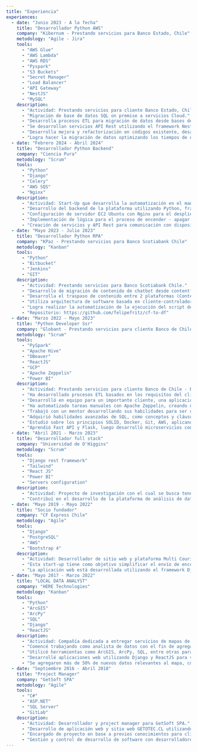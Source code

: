 ```yaml
---
title: "Experiencia"
experiences:
  - date: "Junio 2023 - A la fecha"
    title: "Desarrollador Python AWS"
    company: "Kibernum - Prestando servicios para Banco Estado, Chile"
    metodology: "Agile - Jira"
    tools:
      - "AWS Glue"
      - "AWS Lambda"
      - "AWS RDS"
      - "Pyspark"
      - "S3 Buckets"
      - "Secret Manager"
      - "Load Balancer"
      - "API Gateway"
      - "NestJS"
      - "MySQL"
    description:
      - "Actividad: Prestando servicios para cliente Banco Estado, Chile."
      - "Migración de base de datos SQL on premise a servicios Cloud."
      - "Desarrolla procesos ETL para migración de datos desde bases de datos SQL hacia otras bases de datos y archivos almacenados en Buckets S3. Se desarrolla proceso a través de AWS: Glue, Lambda, RDS, Pyspark y S3 Buckets."
      - "Se desarrollan servicios API Rest utilizando el framework NestJs y base de datos MySQL en RDS para disponibilizar datos en el entorno de red en ambiente AWS del cliente."
      - "Desarrolla mejora y refactorización en códigos existente, desarrollando una librería de Python la cual utiliza principios SOLID para la fácil lectura e implementación de códigos."
      - "Logra hacer la migración de datos optimizando los tiempos de ejecución de jobs Glue en más de un 80% lo cual beneficia al cliente optimizando costos de ejecución de scripts diarios en la nube."
  - date: "Febrero 2024 - Abril 2024"
    title: "Desarrollador Python Backend"
    company: "Ciencia Pura"
    metodology: "Scrum"
    tools:
      - "Python"
      - "Django"
      - "Celery"
      - "AWS SQS"
      - "Nginx"
    description:
      - "Actividad: Start-Up que desarrolla la automatización en el manejo de dispositivos IoT para el cultivo de plantas en invernaderos."
      - "Desarrollo del backend de la plataforma utilizando Python, framework Django, celery junto a AWS SQS para el manejo de colas de mensajes y tareas asíncronas."
      - "Configuración de servidor EC2 Ubuntu con Nginx para el despliegue de la aplicación."
      - "Implementación de lógica para el proceso de encender - apagar dispositivos IoT relacionados entre sí."
      - "Creación de servicios y API Rest para comunicación con dispositivos IoT (GET / POST)."
  - date: "Mayo 2023 - Julio 2023"
    title: "Desarrollador Python RPA"
    company: "KPaz - Prestando servicios para Banco Scotiabank Chile"
    metodology: "Kanban"
    tools:
      - "Python"
      - "Bitbucket"
      - "Jenkins"
      - "GIT"
    description:
      - "Actividad: Prestando servicios para Banco Scotiabank Chile."
      - "Desarrollo de migración de contenido de chatbot desde contentful a dialogFlow."
      - "Desarrolla el traspaso de contenido entre 2 plataformas (Contentful - Dialog Flow de Google) con el objetivo de crear el Chatbot en los canales digitales del banco, basado en flujos de conversaciones definidos en la plataforma Contentful."
      - "Utiliza arquitectura de software basada en cliente-controlador utilizando los SDK de cada plataforma con el fin de mantener un código limpio y aprovechando los principios SOLID."
      - "Logra realizar la automatización de la ejecución del script desarrollado, lo que reduce el tiempo de implementación de cambios en el chatbot actual en más de un 80%."
      - "Repositorio: https://github.com/felipefritz/cf-to-df"
  - date: "Marzo 2022 - Mayo 2023"
    title: "Python Developer Ssr"
    company: "Globant - Prestando servicios para cliente Banco de Chile"
    metodology: "Scrum"
    tools:
      - "PySpark"
      - "Apache Hive"
      - "DBeaver"
      - "ReactJS"
      - "GCP"
      - "Apache Zeppelin"
      - "Power BI"
    description:
      - "Actividad: Prestando servicios para cliente Banco de Chile - Reportes para área de riesgo."
      - "Ha desarrollado procesos ETL basados en los requisitos del cliente relacionados con Big Data utilizando PySpark, Apache Hive y DBeaver."
      - "Desarrolló en equipo para un importante cliente, una aplicación web utilizando ReactJS y GCP para generar eventos de manera automática en los calendarios de Google, basados en palabras claves."
      - "Ha automatizado tareas manuales con Apache Zeppelin, creando nuevas tablas Hive para luego verlas en Power BI."
      - "Trabajó con un mentor desarrollando sus habilidades para ser un mejor desarrollador."
      - "Adquirió habilidades avanzadas de SQL, como conceptos y cláusulas de SQL, índices, disparadores, procedimientos almacenados, entre otros."
      - "Estudió sobre los principios SOLID, Docker, Git, AWS, aplicando estos en proyectos con clientes."
      - "Aprendió Fast API y Flask, luego desarrolló microservicios con estos frameworks."
  - date: "Abril 2021 - Marzo 2023"
    title: "Desarrollador full stack"
    company: "Universidad de O'Higgins"
    metodology: "Scrum"
    tools:
      - "Django rest framework"
      - "Tailwind"
      - "React JS"
      - "Power BI"
      - "Servers configuration"
    description:
      - "Actividad: Proyecto de investigación con el cual se busca tener datos en tiempo real para campos de cultivo de cerezas con el fin de aumentar su productividad."
      - "Contribuí en el desarrollo de la plataforma de análisis de datos para la región de O'HIGGINS, utilizando Django rest framework, Tailwind y React JS, Power BI, además de la configuración de servidores para el despliegue de la aplicación web."
  - date: "Mayo 2019 - Mayo 2022"
    title: "Socio fundador"
    company: "CF Express Chile"
    metodology: "Agile"
    tools:
      - "Django"
      - "PostgreSQL"
      - "AWS"
      - "Bootstrap 4"
    description:
      - "Actividad: Desarrollador de sitio web y plataforma Multi Courier CFExpress.cl."
      - "Esta start-up tiene como objetivo simplificar el envío de encomiendas para empresas con tiendas digitales tales como Woocommerce, Shopify, Jumpseller, entre otras, para conectar las ventas de los clientes con los distintos courier de envío de encomiendas en chile, todo esto mediante API REST."
      - "La aplicación web está desarrollada utilizando el framework Django, PostgreSQL, AWS, Bootstrap 4. La plataforma consume datos desde distintas API, formando así un puente entre distintos CRM de E-Commerce tales como Woocommerce, Shopify, Jumpseller, y conectando con una variedad de couriers."
  - date: "Mayo 2017 - Marzo 2022"
    title: "LOCAL DATA ANALYST"
    company: "HERE Technologies"
    metodology: "Kanban"
    tools:
      - "Python"
      - "ArcGIS"
      - "ArcPy"
      - "SQL"
      - "Django"
      - "ReactJS"
    description:
      - "Actividad: Compañía dedicada a entregar servicios de mapas de navegación a través de una aplicación mobile y web."
      - "Comencé trabajando como analista de datos con el fin de agregar datos relevantes al mapa de navegación desarrollando scripts de Python para web scraping."
      - "Utilicé herramientas como ArcGIS, ArcPy, SQL, entre otras para realizar análisis de datos geográficos, automatizando procesos de geoprocesamiento con el fin de reducir errores de muestreo en reportes de Power BI."
      - "Desarrollé aplicaciones web utilizando Django y ReactJS para visualizar datos de una manera simple, evitando el uso de archivos Excel y Word."
      - "Se agregaron más de 50% de nuevos datos relevantes al mapa, con un 80% más rápido que la manera en la que se estaba haciendo anteriormente, optimizando tiempo de análisis y automatizando la ingesta de datos."
  - date: "Septiembre 2016 - Abril 2018"
    title: "Project Manager"
    company: "GetSoft SPA"
    metodology: "Agile"
    tools:
      - "C#"
      - "ASP.NET"
      - "SQL Server"
      - "GitLab"
    description:
      - "Actividad: Desarrollador y project manager para GetSoft SPA."
      - "Desarrollo de aplicación web y sitio web GETOTEC.CL utilizando lenguaje de programación C#, ASP.NET y SQL Server como motor de base de datos."
      - "Encargado de proyecto en base a previos conocimientos para clientes del área de capacitación tomando requerimientos de clientes, modelando base de datos y desarrollando arquitectura de Software en base a requerimientos."
      - "Gestión y control de desarrollo de software con desarrolladores vía GitLab controlando versiones."
---
```

